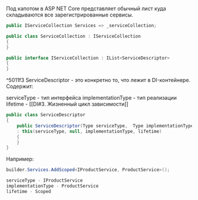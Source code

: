 Под капотом в ASP NET Core представляет обычный лист куда складываются все зарегистрированные сервисы.

```csharp
public IServiceCollection Services => _serviceCollection;

public class ServiceCollection : IServiceCollection
{
}

public interface IServiceCollection : IList<ServiceDescriptor>  
{  
}
```

^5011f3
ServiceDescriptor - это конкретно то, что лежит в DI-контейнере. Содержит:

serviceType - тип интерфейса
implementationType - тип реализации
lifetime - [[DI#3. Жизненный цикл зависимости]]

```csharp
public class ServiceDescriptor  
{  
	public ServiceDescriptor(Type serviceType,  Type implementationType,  erviceLifetime lifetime)  
	: this(serviceType, null, implementationType, lifetime)  
	{  
	}
}
```
Например:
```csharp
builder.Services.AddScoped<IProductService, ProductService>();

serviceType - IProductService
implementationType - ProductService
lifetime - Scoped
```